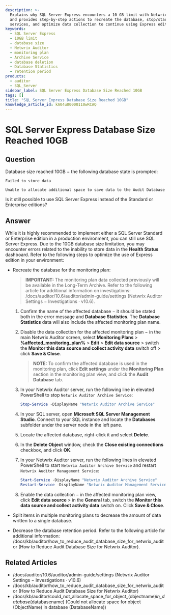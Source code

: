 ```yaml
---
description: >-
  Explains why SQL Server Express encounters a 10 GB limit with Netwrix Auditor
  and provides step-by-step actions to recreate the database, stop/start
  services, and optimize data collection to continue using Express edition.
keywords:
  - SQL Server Express
  - 10GB limit
  - database size
  - Netwrix Auditor
  - monitoring plan
  - Archive Service
  - database deletion
  - Database Statistics
  - retention period
products:
  - auditor
  - SQL_Server
sidebar_label: SQL Server Express Database Size Reached 10GB
tags: []
title: "SQL Server Express Database Size Reached 10GB"
knowledge_article_id: kA04u00000110wRCAQ
---
```


# SQL Server Express Database Size Reached 10GB

## Question

Database size reached 10GB − the following database state is prompted:

```
Failed to store data
```

```
Unable to allocate additional space to save data to the Audit Database
```

Is it still possible to use SQL Server Express instead of the Standard or Enterprise editions?

## Answer

While it is highly recommended to implement either a SQL Server Standard or Enterprise edition in a production environment, you can still use SQL Server Express. Due to the 10GB database size limitation, you may encounter errors related to the inability to store data in the **Health Status** dashboard. Refer to the following steps to optimize the use of Express edition in your environment:

- Recreate the database for the monitoring plan:

  > **IMPORTANT:** The monitoring plan data collected previously will be available in the Long-Term Archive. Refer to the following article for additional information on investigations: /docs/auditor/10.6/auditor/admin-guide/settings (Netwrix Auditor Settings − Investigations · v10.6).

  1. Confirm the name of the affected database − it should be stated both in the error message and **Database Statistics**. The **Database Statistics** data will also include the affected monitoring plan name.
  2. Disable the data collection for the affected monitoring plan − in the main Netwrix Auditor screen, select **Monitoring Plans** > **%affected_monitoring_plan%** > **Edit** > **Edit data source** > switch the **Monitor this data source and collect activity data** switch off > click **Save & Close**.

     > **NOTE:** To confirm the affected database is used in the monitoring plan, click **Edit settings** under the **Monitoring Plan** section in the monitoring plan view, and click the **Audit Database** tab.
  3. In your Netwrix Auditor server, run the following line in elevated PowerShell to stop `Netwrix Auditor Archive Service`:

     ```powershell
     Stop-Service -DisplayName "Netwrix Auditor Archive Service"
     ```
  4. In your SQL server, open **Microsoft SQL Server Management Studio**. Connect to your SQL instance and locate the **Databases** subfolder under the server node in the left pane.
  5. Locate the affected database, right-click it and select **Delete**.
  6. In the **Delete Object** window, check the **Close existing connections** checkbox, and click **OK**.
  7. In your Netwrix Auditor server, run the following lines in elevated PowerShell to start `Netwrix Auditor Archive Service` and restart `Netwrix Auditor Management Service`:

     ```powershell
     Start-Service -DisplayName "Netwrix Auditor Archive Service"
     Restart-Service -DisplayName "Netwrix Auditor Management Service"
     ```
  8. Enable the data collection − in the affected monitoring plan view, click **Edit data source** > in the **General** tab, switch the **Monitor this data source and collect activity data** switch on. Click **Save & Close**.

- Split items in multiple monitoring plans to decrease the amount of data written to a single database.

- Decrease the database retention period. Refer to the following article for additional information: /docs/kb/auditor/how_to_reduce_audit_database_size_for_netwrix_auditor (How to Reduce Audit Database Size for Netwrix Auditor).

## Related Articles

- /docs/auditor/10.6/auditor/admin-guide/settings (Netwrix Auditor Settings − Investigations · v10.6)
- /docs/kb/auditor/how_to_reduce_audit_database_size_for_netwrix_auditor (How to Reduce Audit Database Size for Netwrix Auditor)
- /docs/kb/auditor/could_not_allocate_space_for_object_(objectname)_in_database_(databasename) (Could not allocate space for object (ObjectName) in database (DatabaseName))
